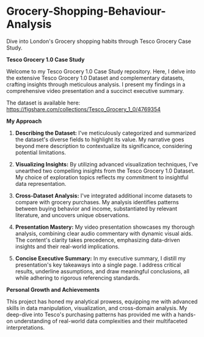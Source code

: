 # Grocery-Shopping-Behaviour-Analysis
Dive into London's Grocery shopping habits through Tesco Grocery Case Study.

**Tesco Grocery 1.0 Case Study**

Welcome to my Tesco Grocery 1.0 Case Study repository. Here, I delve into the extensive Tesco Grocery 1.0 Dataset and complementary datasets, crafting insights through meticulous analysis. I present my findings in a comprehensive video presentation and a succinct executive summary.

The dataset is available here:
https://figshare.com/collections/Tesco_Grocery_1_0/4769354

**My Approach**

1. **Describing the Dataset:** I've meticulously categorized and summarized the dataset's diverse fields to highlight its value. My narrative goes beyond mere description to contextualize its significance, considering potential limitations.

2. **Visualizing Insights:** By utilizing advanced visualization techniques, I've unearthed two compelling insights from the Tesco Grocery 1.0 Dataset. My choice of exploration topics reflects my commitment to insightful data representation.

3. **Cross-Dataset Analysis:** I've integrated additional income datasets to compare with grocery purchases. My analysis identifies patterns between buying behavior and income, substantiated by relevant literature, and uncovers unique observations.

4. **Presentation Mastery:** My video presentation showcases my thorough analysis, combining clear audio commentary with dynamic visual aids. The content's clarity takes precedence, emphasizing data-driven insights and their real-world implications.

5. **Concise Executive Summary:** In my executive summary, I distill my presentation's key takeaways into a single page. I address critical results, underline assumptions, and draw meaningful conclusions, all while adhering to rigorous referencing standards.

**Personal Growth and Achievements**

This project has honed my analytical prowess, equipping me with advanced skills in data manipulation, visualization, and cross-domain analysis. My deep-dive into Tesco's purchasing patterns has provided me with a hands-on understanding of real-world data complexities and their multifaceted interpretations.
